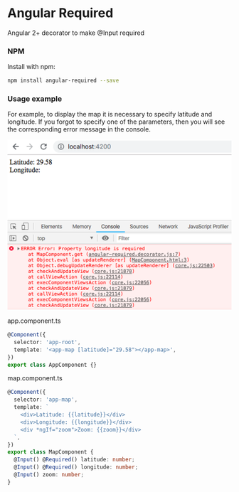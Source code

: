 Angular Required
==============

Angular 2+ decorator to make @Input required

### NPM

Install with npm:

```bash
npm install angular-required --save
```

### Usage example

For example, to display the map it is necessary to specify latitude and longitude.
If you forgot to specify one of the parameters, then you will see the corresponding error message in the console.

![alt text](https://raw.githubusercontent.com/makseo/angular-required/master/demo/src/assets/angular-required-error.png)

app.component.ts
```typescript
@Component({
  selector: 'app-root',
  template: '<app-map [latitude]="29.58"></app-map>',
})
export class AppComponent {}
```

map.component.ts
```typescript
@Component({
  selector: 'app-map',
  template: `
    <div>Latitude: {{latitude}}</div>
    <div>Longitude: {{longitude}}</div>
    <div *ngIf="zoom">Zoom: {{zoom}}</div>
  `,
})
export class MapComponent {
  @Input() @Required() latitude: number;
  @Input() @Required() longitude: number;
  @Input() zoom: number;
}
```

